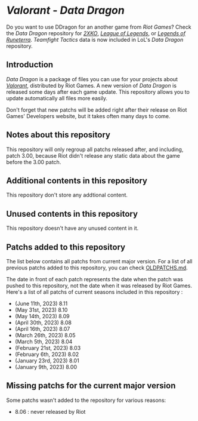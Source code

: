 # _Valorant_ - _Data Dragon_

Do you want to use DDragon for an another game from _Riot Games_? Check the _Data Dragon_ repository for [_2XKO_](https://github.com/InFinity54/2XKO_DDragon), [_League of Legends_](https://github.com/InFinity54/LoL_DDragon), or [_Legends of Runeterra_](https://github.com/InFinity54/LoR_DDragon). _Teamfight Tactics_ data is now included in LoL's _Data Dragon_ repository.

## Introduction
_Data Dragon_ is a package of files you can use for your projects about [_Valorant_](https://playvalorant.com), distributed by Riot Games. A new version of _Data Dragon_ is released some days after each game update. This repository allows you to update automatically all files more easily.

Don't forget that new patchs will be added right after their release on Riot Games' Developers website, but it takes often many days to come.

## Notes about this repository
This repository will only regroup all patchs released after, and including, patch 3.00, because Riot didn't release any static data about the game before the 3.00 patch.

## Additional contents in this repository
This repository don't store any addtional content.

## Unused contents in this repository
This repository doesn't have any unused content in it.

## Patchs added to this repository
The list below contains all patchs from current major version. For a list of all previous patchs added to this repository, you can check [OLDPATCHS.md](OLDPATCHS.md).

The date in front of each patch represents the date when the patch was pushed to this repository, not the date when it was released by Riot Games. Here's a list of all patchs of current seasons included in this repository :

- (June 11th, 2023) 8.11
- (May 31st, 2023) 8.10
- (May 14th, 2023) 8.09
- (April 30th, 2023) 8.08
- (April 16th, 2023) 8.07
- (March 26th, 2023) 8.05
- (March 5th, 2023) 8.04
- (February 21st, 2023) 8.03
- (February 6th, 2023) 8.02
- (January 23rd, 2023) 8.01
- (January 9th, 2023) 8.00

## Missing patchs for the current major version
Some patchs wasn't added to the repository for various reasons:

- 8.06 : never released by Riot